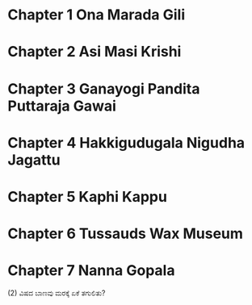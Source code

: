 # Chapter 1 Ona Marada Gili
# Chapter 2 Asi Masi Krishi
# Chapter 3 Ganayogi Pandita Puttaraja Gawai
# Chapter 4 Hakkigudugala Nigudha Jagattu
# Chapter 5 Kaphi Kappu
# Chapter 6 Tussauds Wax Museum
# Chapter 7 Nanna Gopala

(2) ವಿಷದ ಬಾಣವು ಮರಕ್ಕೆ ಏಕೆ ತಗುಲಿತು?
